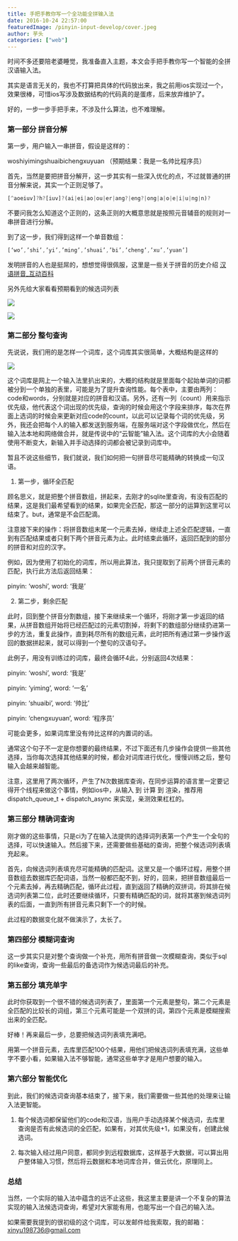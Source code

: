 ```yaml
---
title: 手把手教你写一个全功能全拼输入法
date: 2016-10-24 22:57:00
featuredImage: /pinyin-input-develop/cover.jpeg
author: 芋头
categories: ["web"]
---
```


时间不多还要陪老婆睡觉，我准备直入主题，本文会手把手教你写一个智能的全拼汉语输入法。

其实是语言无关的，我也不打算把具体的代码放出来，我之前用ios实现过一个，效果很棒，可惜ios写涉及数据结构的代码真的是蛋疼，后来放弃维护了。

好的，一步一步手把手来，不涉及什么算法，也不难理解。

### 第一部分 拼音分解

第一步，用户输入一串拼音，假设是这样的：

woshiyimingshuaibichengxuyuan （预期结果：我是一名帅比程序员）

首先，当然是要把拼音分解开，这一步其实有一些深入优化的点，不过就普通的拼音分解来说，其实一个正则足够了。

```js
[^aoeiuv]?h?[iuv]?(ai|ei|ao|ou|er|ang?|eng?|ong|a|o|e|i|u|ng|n)?
```

不要问我怎么知道这个正则的，这条正则的大概意思就是按照元音辅音的规则对一串拼音进行分解。

到了这一步，我们得到这样一个单音数组：

```js
[‘wo’,’shi’,’yi’,’ming’,’shuai’,’bi’,’cheng’,’xu’,’yuan’]
```

发明拼音的人也是挺屌的，想想觉得很佩服，这里是一些关于拼音的历史介绍  [汉语拼音_互动百科](https://link.zhihu.com/?target=http%3A//www.baike.com/wiki/%25E6%25B1%2589%25E8%25AF%25AD%25E6%258B%25BC%25E9%259F%25B3) 

另外先给大家看看预期看到的候选词列表

![](/pinyin-input-develop/v2-73b9ca6bd1b0f3fff439c6cf719053bc_1440w.png)

![](/pinyin-input-develop/v2-1d8e431e1a59c5ca3ce9f4a0453cc6f2_1440w.png)



### 第二部分 整句查询

先说说，我们用的是怎样一个词库，这个词库其实很简单，大概结构是这样的



![](/pinyin-input-develop/v2-1bd37ea7f41d6bd1c0ab2f04243557d3_1440w.png)

这个词库是网上一个输入法里扒出来的，大概的结构就是里面每个起始单词的词都被分到一个单独的表里，可能是为了提升查询性能。每个表中，主要由两列：code和words，分别就是对应的拼音和汉语。另外，还有一列（count）用来指示优先级，他代表这个词出现的优先级，查询的时候会用这个字段来排序，每次在界面上选词的时候会来更新对应code的count，以此可以记录每个词的优先级，另外，我还会把每个人的输入都发送到服务端，在服务端对这个字段做优化，然后在输入法本地和网络做合并，就是传说中的“云智能”输入法。这个词库的大小会随着使用不断变大，新输入并手动选择的词都会被记录到词库中。



暂且不说这些细节，我们就说，我们如何把一句拼音尽可能精确的转换成一句汉语。

1. 第一步，循环全匹配

顾名思义，就是把整个拼音数组，拼起来，去刚才的sqlite里查询，有没有匹配的结果，这是我们最希望看到的结果，如果完全匹配，那这一部分的运算到这里可以结束了。but，通常是不会匹配滴。

注意接下来的操作：将拼音数组末尾一个元素去掉，继续走上述全匹配逻辑，一直到有匹配结果或者只剩下两个拼音元素为止。此时结束此循环，返回匹配到的部分的拼音和对应的汉字。

例如，因为使用了初始化的词库，所以用此算法，我只提取到了前两个拼音元素的匹配，执行此方法后返回结果：

pinyin: ‘woshi’, word: ‘我是’

2. 第二步，剩余匹配

此时，回到整个拼音分割数组，接下来继续来一个循环，将刚才第一步返回的结果，从拼音数组开始将已经匹配过的元素切割掉，将剩下的数组部分继续扔进第一步的方法，重复此操作，直到耗尽所有的数组元素，此时把所有通过第一步操作返回的数据拼起来，就可以得到一个整句的汉语句子。

此例子，用没有训练过的词库，最终会循环4此，分别返回4次结果：

pinyin: ‘woshi’, word: ‘我是’

pinyin: ‘yiming’, word: ‘一名’

pinyin: ‘shuaibi’, word: ‘帅比’

pinyin: ‘chengxuyuan’, word: ‘程序员’

可能会更多，如果词库里没有帅比这样的内置词的话。

通常这个句子不一定是你想要的最终结果，不过下面还有几步操作会提供一些其他选择，当你每次选择其他结果的时候，都会对词库进行优化，慢慢训练之后，整句输入会越来越智能。

注意，这里用了两次循环，产生了N次数据库查询，在同步运算的语言里一定要记得开个线程来做这个事情，例如ios中，从输入 到 计算 到 渲染，推荐用 dispatch_queue_t + dispatch_async 来实现，亲测效果杠杠的。

### 第三部分 精确词查询

刚才做的这些事情，只是ci为了在输入法提供的选择词列表第一个产生一个全句的选择，可以快速输入。然后接下来，还需要做些基础的查询，把整个候选词列表填充起来。

首先，向候选词列表填充尽可能精确的匹配词。这里又是一个循环过程，用整个拼音数组去数据库匹配词语，当然一般都匹配不到，好的，回来，把拼音数组最后一个元素去掉，再去精确匹配，循环此过程，直到返回了精确的双拼词，将其排在候选词列表第二位，此时还要继续循环，只要有精确匹配的词，就将其塞到候选词列表的后面，一直到所有拼音元素只剩下一个的时候。

此过程的数据变化就不做演示了，太长了。

### 第四部分 模糊词查询

这一步其实只是对整个查询做一个补充，用所有拼音做一次模糊查询，类似于sql的like查询，查询一些最后的备选词作为候选词最后的补充。

### 第五部分 填充单字

此时你获取到一个很不错的候选词列表了，里面第一个元素是整句，第二个元素是全匹配的比较长的词组，第三个元素可能是一个双拼的词，第四个元素是模糊搜索出来的全匹配。

好棒！再来最后一步，总要把候选词列表填充满吧。

用第一个拼音元素，去库里匹配100个结果，用他们把候选词列表填充满，这些单字不要小看，如果输入法不够智能，通常这些单字才是用户想要的输入。

### 第六部分 智能优化

到此，我们的候选词查询基本结束了，接下来，我们需要做一些其他的处理来让输入法更智能。

1. 每个候选词都保留他们的code和汉语，当用户手动选择某个候选词，去库里查询是否有此候选词的全匹配，如果有，对其优先级+1，如果没有，创建此候选词。

2. 每次输入经过用户同意，都同步到远程数据库，这样基于大数据，可以算出用户整体输入习惯，然后将云数据和本地词库合并，做云优化，原理同上。

### 总结

当然，一个实际的输入法中蕴含的远不止这些，我这里主要是讲一个不复杂的算法实现的输入法候选词查询，希望对大家能有用，也能写出一个自己的输入法。

如果需要我提到的很初级的这个词库，可以发邮件给我索取，我的邮箱：xinyu198736@gmail.com

